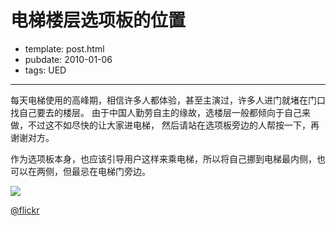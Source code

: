 
# 电梯楼层选项板的位置

- template: post.html
- pubdate: 2010-01-06
- tags: UED

----


每天电梯使用的高峰期，相信许多人都体验，甚至主演过，许多人进门就堵在门口找自己要去的楼层。
由于中国人勤劳自主的缘故，选楼层一般都倾向于自己来做，不过这不如尽快的让大家进电梯，
然后请站在选项板旁边的人帮按一下，再谢谢对方。

作为选项板本身，也应该引导用户这样来乘电梯，所以将自己挪到电梯最内侧，也可以在两侧，但最忌在电梯门旁边。

![](http://farm3.static.flickr.com/2770/4250013678_8dcdeb117c_o.png)

[@flickr](http://www.flickr.com/photos/hotoo/4250013678/)
